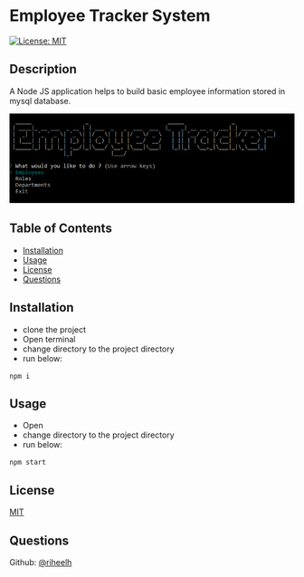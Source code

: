 
# Employee Tracker System

[![License: MIT](https://img.shields.io/badge/License-MIT-yellow.svg)](https://opensource.org/licenses/MIT)


## Description  
A Node JS application helps to build basic employee information stored in mysql database.

![Employee Screen](Assets/cli-screen.PNG)


## Table of Contents

- [Installation](#Installation)<br>
- [Usage](#Usage)<br>
- [License](#License)<br>
- [Questions](#Questions)


## Installation 
- clone the project
- Open terminal
- change directory to the project directory
- run below: <br>
```
npm i
```

## Usage 
- Open
- change directory to the project directory
- run below: <br>
```
npm start
```

## License

[MIT](https://opensource.org/licenses/MIT)

## Questions
Github: [@riheelh](https:/www.github.com/riheelh) <br>